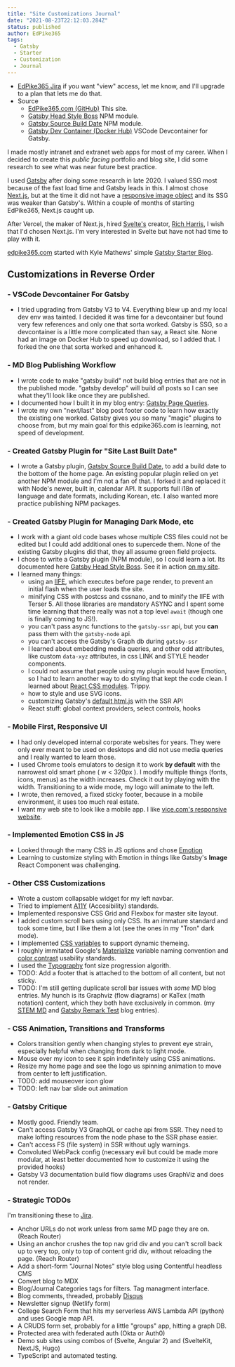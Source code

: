 ```yaml
---
title: "Site Customizations Journal"
date: "2021-08-23T22:12:03.284Z"
status: published
author: EdPike365
tags:
  - Gatsby
  - Starter
  - Customization
  - Journal
---
```


- [EdPike365 Jira](https://edpike365.atlassian.net/jira/software/projects/ECDT/boards/1) if you want "view" access, let me know, and I'll upgrade to a plan that lets me do that.
- Source
  - [EdPike365.com (GitHub)](https://github.com/EdPike365/edpike365-blog) This site.
  - [Gatsby Head Style Boss](https://www.npmjs.com/package/gatsby-head-style-boss) NPM module.
  - [Gatsby Source Build Date](https://www.npmjs.com/package/gatsby-source-build-date) NPM module.
  - [Gatsby Dev Container (Docker Hub)](https://hub.docker.com/r/edpike365/gatsbyjs-devcontainer) VSCode Devcontainer for Gatsby.

I made mostly intranet and extranet web apps for most of my career. When I decided to create this _public facing_ portfolio and blog site, I did some research to see what was near future best practice.

I used [Gatsby](https://www.gatsbyjs.com/) after doing some research in late 2020. I valued SSG most because of the fast load time and Gatsby leads in this. I almost chose [Next.js](https://nextjs.org/), but at the time it did not have a [responsive image object](https://www.gatsbyjs.com/plugins/gatsby-plugin-image/) and its SSG was weaker than Gatsby's. Within a couple of months of starting EdPike365, Next.js caught up.

After Vercel, the maker of Next.js, hired [Svelte's](https://svelte.dev/) creator, [Rich Harris](https://vercel.com/blog/vercel-welcomes-rich-harris-creator-of-svelte), I wish that I'd chosen Next.js. I'm very interested in Svelte but have not had time to play with it.

[edpike365.com](http://edpike365.com) started with Kyle Mathews' simple [Gatsby Starter Blog](https://www.gatsbyjs.com/starters/gatsbyjs/gatsby-starter-blog).

## Customizations in Reverse Order

### - VSCode Devcontainer For Gatsby

- I tried upgrading from Gatsby V3 to V4. Everything blew up and my local dev env was tainted. I decided it was time for a devcontainer but found very few references and only one that sorta worked. Gatsby is SSG, so a devcontainer is a little more complicated than say, a React site. None had an image on Docker Hub to speed up download, so I added that. I forked the one that sorta worked and enhanced it.

### - MD Blog Publishing Workflow

- I wrote code to make "gatsby build" not build blog entries that are not in the published mode. "gatsby develop" will build _all_ posts so I can see what they'll look like once they are published.
- I documented how I built it in my blog entry: [Gatsby Page Queries](/gatsby-page-queries/).
- I wrote my own "next/last" blog post footer code to learn how exactly the existing one worked. Gatsby gives you so many "magic" plugins to choose from, but my main goal for this edpike365.com is learning, not speed of development.

### - Created Gatsby Plugin for "Site Last Built Date"

- I wrote a Gatsby plugin, [Gatsby Source Build Date](https://www.npmjs.com/package/gatsby-source-build-date), to add a build date to the bottom of the home page. An existing popular plugin relied on yet another NPM module and I'm not a fan of that. I forked it and replaced it with Node's newer, built in, calendar API. It supports full i18n of language and date formats, including Korean, etc. I also wanted more practice publishing NPM packages.

### - Created Gatsby Plugin for Managing Dark Mode, etc

- I work with a giant old code bases whose multiple CSS files could not be edited but I could add additional ones to supercede them. None of the existing Gatsby plugins did that, they all assume green field projects.
- I chose to write a Gatsby plugin (NPM module), so I could learn a lot. Its documented here [Gatsby Head Style Boss](https://www.npmjs.com/package/gatsby-head-style-boss). See it in action [on my site](/settings/).
- I learned many things:
  - using an [IIFE](https://developer.mozilla.org/en-US/docs/Glossary/IIFE), which executes before page render, to prevent an initial flash when the user loads the site.
  - minifying CSS with postcss and cssnano, and to minify the IIFE with Terser 5. All those libraries are mandatory ASYNC and I spent some time learning that there really was not a top level `await` (though one is finally coming to JS!).
  - you can't pass async functions to the `gatsby-ssr` api, but you **can** pass them with the `gatsby-node` api.
  - you can't access the Gatsby's Graph db during `gatsby-ssr`
  - I learned about embedding media queries, and other odd attributes, like custom `data-xyz` attributes, in css LINK and STYLE header components.
  - I could not assume that people using my plugin would have Emotion, so I had to learn another way to do styling that kept the code clean. I learned about [React CSS modules](https://www.gatsbyjs.com/docs/how-to/styling/css-modules/). Trippy.
  - how to style and use SVG icons.
  - customizing Gatsby's [default html.js](https://www.gatsbyjs.com/docs/custom-html/) with the SSR API
  - React stuff: global context providers, select controls, hooks

### - Mobile First, Responsive UI

- I had only developed internal corporate websites for years. They were only ever meant to be used on desktops and did not use media queries and I really wanted to learn those.
- I used Chrome tools emulators to design it to work **by default** with the narrowest old smart phone ( w < 320px ). I modify multiple things (fonts, icons, menus) as the width increases. Check it out by playing with the width. Transitioning to a wide mode, my logo will animate to the left.
- I wrote, then removed, a fixed sticky footer, because in a mobile environment, it uses too much real estate.
- I want my web site to look like a mobile app. I like [vice.com's responsive website](https://vice.com).

### - Implemented Emotion CSS in JS

- Looked through the many CSS in JS options and chose [Emotion](https://emotion.sh/docs/introduction)
- Learning to customize styling with Emotion in things like Gatsby's **Image** React Component was challenging.

### - Other CSS Customizations

- Wrote a custom collapsable widget for my left navbar.
- Tried to implement [A11Y](https://www.a11yproject.com/) (Accesibility) standards.
- Implemented responsive CSS Grid and Flexbox for master site layout.
- I added custom scroll bars using only CSS. Its an immature standard and took some time, but I like them a lot (see the ones in my "Tron" dark mode).
- I implemented [CSS variables](https://www.joshwcomeau.com/css/css-variables-for-react-devs/) to support dynamic themeing.
- I roughly immitated Google's [Materialize](https://material.io/design/material-theming/implementing-your-theme.html) variable naming convention and [color contrast](https://material.io/develop/web/theming/color) usability standards.
- I used the [Typography](https://medium.com/swlh/everything-you-need-to-know-about-designing-for-web-typography-69cec6ca8230) font size progression algorith.
- TODO: Add a footer that is attached to the bottom of all content, but not sticky.
- TODO: I'm still getting duplicate scroll bar issues with _some_ MD blog entries. My hunch is its Graphviz (flow diagrams) or KaTex (math notation) content, which they both have exclusively in common. (my [STEM MD](/gatsby-remark-stem/) and [Gatsby Remark Test](/gatsby-remark-test/) blog entries).

### - CSS Animation, Transitions and Transforms

- Colors transition gently when changing styles to prevent eye strain, especially helpful when changing from dark to light mode.
- Mouse over my icon to see it spin indefinitely using CSS animations.
- Resize my home page and see the logo us spinning animation to move from center to left justification.
- TODO: add mouseover icon glow
- TODO: left nav bar slide out animation

### - Gatsby Critique

- Mostly good. Friendly team.
- Can't access Gatsby V3 GraphQL or cache api from SSR. They need to make lofting resources from the node phase to the SSR phase easier.
- Can't access FS (file system) in SSR without ugly warnings.
- Convoluted WebPack config (necessary evil but could be made more modular, at least better documented how to customize it using the provided hooks)
- Gatsby V3 documentation build flow diagrams uses GraphViz and does not render.

### - Strategic TODOs

I'm transitioning these to [Jira](https://edpike365.atlassian.net/jira/software/projects/ECDT/boards/1).

- Anchor URLs do not work unless from same MD page they are on. (Reach Router)
- Using an anchor crushes the top nav grid div and you can't scroll back up to very top, only to top of content grid div, without reloading the page. (Reach Router)
- Add a short-form "Journal Notes" style blog using Contentful headless CMS
- Convert blog to MDX
- Blog/Journal Categories tags for filters. Tag managment interface.
- Blog comments, threaded, probably [Disqus](https://disqus.com/)
- Newsletter signup (Netlify form)
- College Search Form that hits my serverless AWS Lambda API (python) and uses Google map API.
- A CRUDS form set, probably for a little "groups" app, hitting a graph DB.
- Protected area with federated auth (Okta or Auth0)
- Demo sub sites using combos of (Svelte, Angular 2) and (SvelteKit, NextJS, Hugo)
- TypeScript and automated testing.
